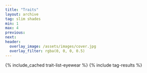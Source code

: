 ```yaml
---
title: "Traits"
layout: archive
tag: slim shades
min: 1
max: 4
previous:
next:
header:
  overlay_image: /assets/images/cover.jpg
  overlay_filter: rgba(0, 0, 0, 0.5)
---
```

{% include_cached trait-list-eyewear %}
{% include tag-results %}
